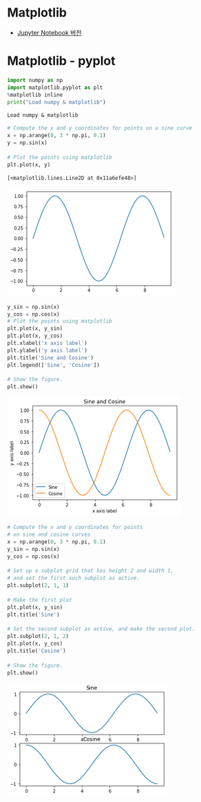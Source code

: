# Matplotlib

- [Jupyter Notebook 버전](./Matplotlib.ipynb)

# Matplotlib - pyplot


```python
import numpy as np
import matplotlib.pyplot as plt
%matplotlib inline
print("Load numpy & matplotlib")
```

    Load numpy & matplotlib



```python
# Compute the x and y coordinates for points on a sine curve
x = np.arange(0, 3 * np.pi, 0.1)
y = np.sin(x)

# Plot the points using matplotlib
plt.plot(x, y)
```




    [<matplotlib.lines.Line2D at 0x11a6efe48>]




![png](output_2_1.png)



```python
y_sin = np.sin(x)
y_cos = np.cos(x)
# Plot the points using matplotlib
plt.plot(x, y_sin)
plt.plot(x, y_cos)
plt.xlabel('x axis label')
plt.ylabel('y axis label')
plt.title('Sine and Cosine')
plt.legend(['Sine', 'Cosine'])

# Show the figure.
plt.show()
```


![png](output_3_0.png)



```python
# Compute the x and y coordinates for points 
# on sine and cosine curves
x = np.arange(0, 3 * np.pi, 0.1)
y_sin = np.sin(x)
y_cos = np.cos(x)

# Set up a subplot grid that has height 2 and width 1,
# and set the first such subplot as active.
plt.subplot(2, 1, 1)

# Make the first plot
plt.plot(x, y_sin)
plt.title('Sine')

# Set the second subplot as active, and make the second plot.
plt.subplot(2, 1, 2)
plt.plot(x, y_cos)
plt.title('Cosine')

# Show the figure.
plt.show()
```


![png](output_4_0.png)

